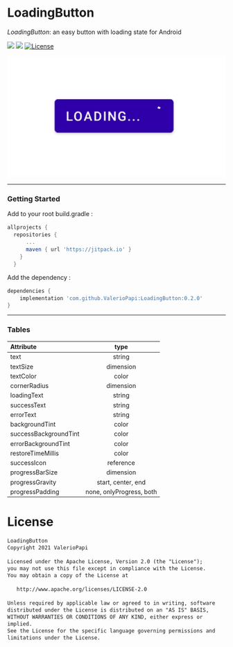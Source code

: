 # LoadingButton

*LoadingButton*:  an easy button with loading state for Android

[![](https://jitpack.io/v/ValerioPapi/LoadingButton.svg)](https://jitpack.io/#ValerioPapi/LoadingButton) [![](https://img.shields.io/badge/language-Kotlin-green.svg)](https://github.com/ValerioPapi/LoadingButton) [![License](https://img.shields.io/badge/License-Apache%202.0-blue.svg)](https://opensource.org/licenses/Apache-2.0)


<img src="https://raw.githubusercontent.com/ValerioPapi/LoadingButton/main/art/button_anim.gif" width="600" />

---

### Getting Started

Add to your root build.gradle :

```groovy
allprojects {
  repositories {
      ...
      maven { url 'https://jitpack.io' }
    }
  }
```

Add the dependency :

```groovy
dependencies {
    implementation 'com.github.ValerioPapi:LoadingButton:0.2.0'
}
```

---

### Tables

| Attribute  | type  |
| :------------ |:---------------:|
| text  | string |
| textSize  | dimension |
| textColor  | color |
| cornerRadius | dimension  |
| loadingText  | string |
| successText  | string        |
| errorText | string     |
| backgroundTint | color  |
| successBackgroundTint | color  |
| errorBackgroundTint | color  |
| restoreTimeMillis | color  |
| successIcon | reference  |
| progressBarSize | dimension  |
| progressGravity | start, center, end  |
| progressPadding | none, onlyProgress, both  |





# License

	LoadingButton
    Copyright 2021 ValerioPapi

    Licensed under the Apache License, Version 2.0 (the "License");
    you may not use this file except in compliance with the License.
    You may obtain a copy of the License at

       http://www.apache.org/licenses/LICENSE-2.0

    Unless required by applicable law or agreed to in writing, software
    distributed under the License is distributed on an "AS IS" BASIS,
    WITHOUT WARRANTIES OR CONDITIONS OF ANY KIND, either express or implied.
    See the License for the specific language governing permissions and
    limitations under the License.


